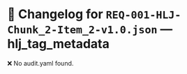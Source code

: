 # 📝 Changelog for `REQ-001-HLJ-Chunk_2-Item_2-v1.0.json` — **hlj_tag_metadata**

❌ No audit.yaml found.
